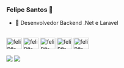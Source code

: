 ### Felipe Santos 👋

- 🔭 Desenvolvedor Backend .Net e Laravel

<!-- <div align="center">
 <a href="https://github.com/felipesantos22">
  <img height="150em" src="https://github-readme-stats.vercel.app/api?username=felipesantos22&show_icons=true&theme=dark&include_all_commits=true&count_private=true"/>
  <img height="150em" src="https://github-readme-stats.vercel.app/api/top-langs/?username=felipesantos22&layout=compact&langs_count=7&theme=dark"/>
</div> -->

<div style="display: inline_block"><br>   
  <img align="center" alt="felipe-CSS" height="30" width="40" src="https://cdn.jsdelivr.net/gh/devicons/devicon@latest/icons/dotnetcore/dotnetcore-original.svg">
  <img align="center" alt="felipe-CSS" height="30" width="40" img src="https://cdn.jsdelivr.net/gh/devicons/devicon@latest/icons/laravel/laravel-original.svg" > 
  <img align="center" alt="felipe-Js" height="30" width="40" src="https://cdn.jsdelivr.net/gh/devicons/devicon@latest/icons/angular/angular-original.svg">     
  <img align="center" alt="felipe-Js" height="30" width="40" src="https://cdn.jsdelivr.net/gh/devicons/devicon@latest/icons/react/react-original-wordmark.svg">    
  <img align="center" alt="felipe-CSS" height="30" width="40" src="https://cdn.jsdelivr.net/gh/devicons/devicon@latest/icons/microsoftsqlserver/microsoftsqlserver-original.svg">  
  <!--  <img align="center" alt="felipe-Js" height="30" width="40" src="https://cdn.jsdelivr.net/gh/devicons/devicon@latest/icons/angularjs/angularjs-original.svg">-->

</div>   
<div>  
  <br>  
 <!--<a href="https://instagram.com/felipevsantos90" target="_blank"><img src="https://img.shields.io/badge/-Instagram-%23E4405F?style=for-the-badge&logo=instagram&logoColor=white" target="_blank"></a> -->
  <a href = "mailto:felipevs2018@gmail.com"><img src="https://img.shields.io/badge/-Gmail-%23333?style=for-the-badge&logo=gmail&logoColor=white" target="_blank"></a>
  <a href="https://www.linkedin.com/in/felipe-santos90" target="_blank"><img src="https://img.shields.io/badge/-LinkedIn-%230077B5?style=for-the-badge&logo=linkedin&logoColor=white" target="_blank"></a> 
 
  <!--![Snake animation](https://github.com/felipesantos22/felipesantos22/blob/output/github-contribution-grid-snake.svg)-->
 
</div>

